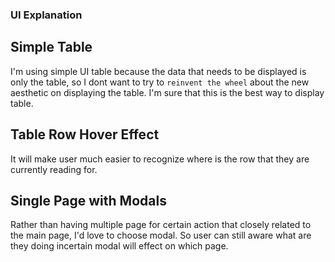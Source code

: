 ### UI Explanation

## Simple Table

I'm using simple UI table because the data that needs to be displayed is only the table, so I dont want to try to `reinvent the wheel` about the new aesthetic on displaying the table. I'm sure that this is the best way to display table.

## Table Row Hover Effect

It will make user much easier to recognize where is the row that they are currently reading for.

## Single Page with Modals

Rather than having multiple page for certain action that closely related to the main page, I'd love to choose modal. So user can still aware what are they doing incertain modal will effect on which page.
